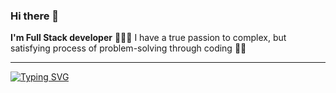 ### Hi there 👋

**I'm Full Stack developer** 🙋🏻‍♀️
I have a true passion to complex, but satisfying process of problem-solving through coding 🙌🏻

---

[![Typing SVG](https://readme-typing-svg.herokuapp.com?color=%2336BCF7&lines=Full+Stack+Developer+from+Ukraine)](https://git.io/typing-svg)
